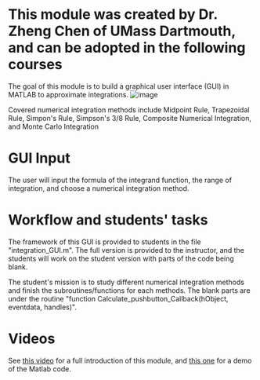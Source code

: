 # This module was created by Dr. Zheng Chen of UMass Dartmouth, and can be adopted in the following courses

The goal of this module is to build a graphical user interface (GUI) in MATLAB to approximate integrations. 
![image](https://user-images.githubusercontent.com/5354744/157935701-f6c2c9dd-5483-4f24-87dc-063aac64be7a.png)

Covered numerical integration methods include Midpoint Rule, Trapezoidal Rule, Simpon's Rule, Simpson's 3/8 Rule, Composite Numerical Integration, and Monte Carlo Integration

# GUI Input 
The user will input the formula of the integrand function, the range of integration, and choose a numerical integration method. 

# Workflow and students' tasks
The framework of this GUI is provided to students in the file "integration_GUI.m". The full version is provided to the instructor, and the students will work on the student version with parts of the code being blank.

The student's mission is to study different numerical integration methods and finish the subroutines/functions for each methods. The blank parts are under the routine "function Calculate_pushbutton_Callback(hObject, eventdata, handles)".

# Videos
See [this video](https://youtu.be/PRmiJUiIaqs) for a full introduction of this module, and [this one](https://youtu.be/8506pe5L7JA) for a demo of the Matlab code.
